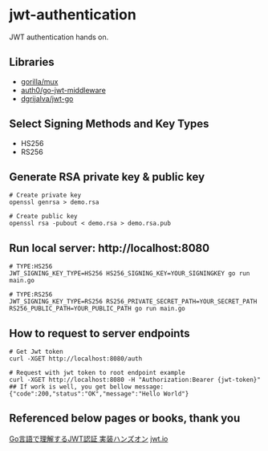 # jwt-authentication

JWT authentication hands on.

## Libraries

- [gorilla/mux](https://github.com/gorilla/mux)
- [auth0/go-jwt-middleware](https://github.com/auth0/go-jwt-middleware)
- [dgrijalva/jwt-go](https://github.com/dgrijalva/jwt-go)

## Select Signing Methods and Key Types

- HS256
- RS256

## Generate RSA private key & public key

```
# Create private key
openssl genrsa > demo.rsa

# Create public key
openssl rsa -pubout < demo.rsa > demo.rsa.pub
```

## Run local server: http://localhost:8080

```
# TYPE:HS256
JWT_SIGNING_KEY_TYPE=HS256 HS256_SIGNING_KEY=YOUR_SIGNINGKEY go run main.go

# TYPE:RS256
JWT_SIGNING_KEY_TYPE=RS256 RS256_PRIVATE_SECRET_PATH=YOUR_SECRET_PATH RS256_PUBLIC_PATH=YOUR_PUBLIC_PATH go run main.go
```

## How to request to server endpoints

```
# Get Jwt token
curl -XGET http://localhost:8080/auth

# Request with jwt token to root endpoint example
curl -XGET http://localhost:8080 -H "Authorization:Bearer {jwt-token}"
## If work is well, you get bellow message:
{"code":200,"status":"OK","message":"Hello World"}
```

## Referenced below pages or books, thank you

[Go言語で理解するJWT認証 実装ハンズオン](https://qiita.com/po3rin/items/740445d21487dfcb5d9f)
[jwt.io](https://jwt.io)
